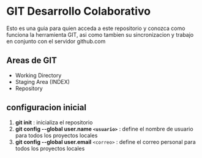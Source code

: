 # GIT Desarrollo Colaborativo

Esto es una guia para quien acceda a este repositorio y conozca como funciona la herramienta GIT, asi como tambien su sincronizacion y trabajo en conjunto con el servidor github.com

## Areas de GIT
* Working Directory
* Staging Area (INDEX) 
* Repository

## configuracion inicial
1. __git init__ : inicializa el repositorio
1. __git config --global user.name `<usuario>`__ : define el nombre de usuario para todos los proyectos locales
1. __git config --global user.email__ `<correo>` : define el correo personal para todos los proyectos locales
 
